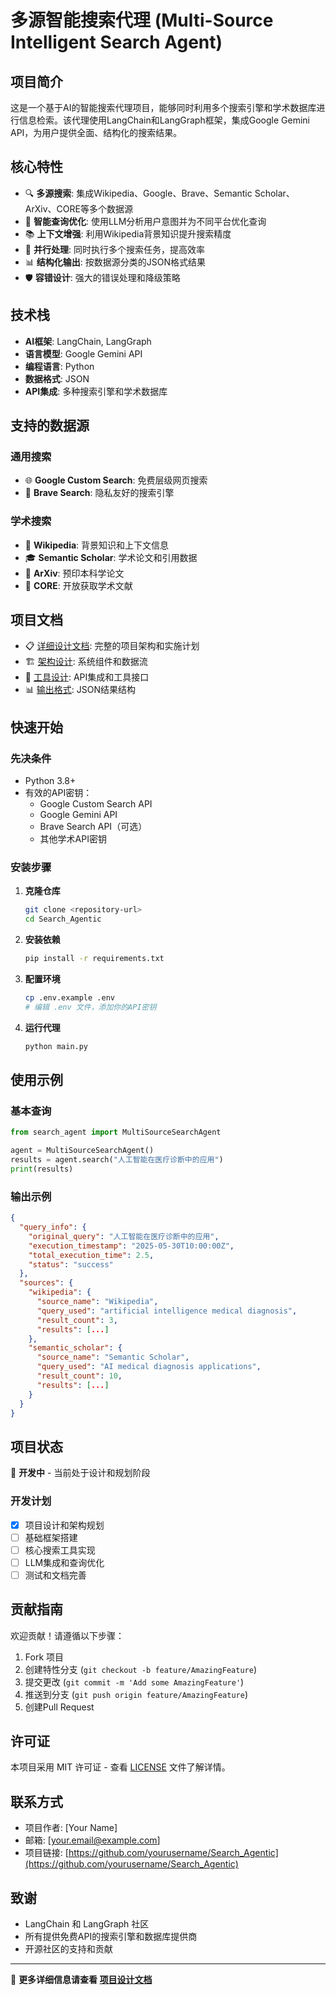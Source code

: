 # 多源智能搜索代理 (Multi-Source Intelligent Search Agent)

## 项目简介

这是一个基于AI的智能搜索代理项目，能够同时利用多个搜索引擎和学术数据库进行信息检索。该代理使用LangChain和LangGraph框架，集成Google Gemini API，为用户提供全面、结构化的搜索结果。

## 核心特性

- 🔍 **多源搜索**: 集成Wikipedia、Google、Brave、Semantic Scholar、ArXiv、CORE等多个数据源
- 🧠 **智能查询优化**: 使用LLM分析用户意图并为不同平台优化查询
- 📚 **上下文增强**: 利用Wikipedia背景知识提升搜索精度
- 🔄 **并行处理**: 同时执行多个搜索任务，提高效率
- 📊 **结构化输出**: 按数据源分类的JSON格式结果
- 🛡️ **容错设计**: 强大的错误处理和降级策略

## 技术栈

- **AI框架**: LangChain, LangGraph
- **语言模型**: Google Gemini API
- **编程语言**: Python
- **数据格式**: JSON
- **API集成**: 多种搜索引擎和学术数据库

## 支持的数据源

### 通用搜索
- 🌐 **Google Custom Search**: 免费层级网页搜索
- 🦁 **Brave Search**: 隐私友好的搜索引擎

### 学术搜索
- 📖 **Wikipedia**: 背景知识和上下文信息
- 🎓 **Semantic Scholar**: 学术论文和引用数据
- 📄 **ArXiv**: 预印本科学论文
- 🔬 **CORE**: 开放获取学术文献

## 项目文档

- 📋 [详细设计文档](PROJECT_DESIGN.md): 完整的项目架构和实施计划
- 🏗️ [架构设计](PROJECT_DESIGN.md#系统架构设计): 系统组件和数据流
- 🔧 [工具设计](PROJECT_DESIGN.md#工具设计规范): API集成和工具接口
- 📊 [输出格式](PROJECT_DESIGN.md#输出格式规范): JSON结果结构

## 快速开始

### 先决条件

- Python 3.8+
- 有效的API密钥：
  - Google Custom Search API
  - Google Gemini API
  - Brave Search API（可选）
  - 其他学术API密钥

### 安装步骤

1. **克隆仓库**
   ```bash
   git clone <repository-url>
   cd Search_Agentic
   ```

2. **安装依赖**
   ```bash
   pip install -r requirements.txt
   ```

3. **配置环境**
   ```bash
   cp .env.example .env
   # 编辑 .env 文件，添加你的API密钥
   ```

4. **运行代理**
   ```bash
   python main.py
   ```

## 使用示例

### 基本查询
```python
from search_agent import MultiSourceSearchAgent

agent = MultiSourceSearchAgent()
results = agent.search("人工智能在医疗诊断中的应用")
print(results)
```

### 输出示例
```json
{
  "query_info": {
    "original_query": "人工智能在医疗诊断中的应用",
    "execution_timestamp": "2025-05-30T10:00:00Z",
    "total_execution_time": 2.5,
    "status": "success"
  },
  "sources": {
    "wikipedia": {
      "source_name": "Wikipedia",
      "query_used": "artificial intelligence medical diagnosis",
      "result_count": 3,
      "results": [...]
    },
    "semantic_scholar": {
      "source_name": "Semantic Scholar",
      "query_used": "AI medical diagnosis applications",
      "result_count": 10,
      "results": [...]
    }
  }
}
```

## 项目状态

🚧 **开发中** - 当前处于设计和规划阶段

### 开发计划

- [x] 项目设计和架构规划
- [ ] 基础框架搭建
- [ ] 核心搜索工具实现
- [ ] LLM集成和查询优化
- [ ] 测试和文档完善

## 贡献指南

欢迎贡献！请遵循以下步骤：

1. Fork 项目
2. 创建特性分支 (`git checkout -b feature/AmazingFeature`)
3. 提交更改 (`git commit -m 'Add some AmazingFeature'`)
4. 推送到分支 (`git push origin feature/AmazingFeature`)
5. 创建Pull Request

## 许可证

本项目采用 MIT 许可证 - 查看 [LICENSE](LICENSE) 文件了解详情。

## 联系方式

- 项目作者: [Your Name]
- 邮箱: [your.email@example.com]
- 项目链接: [https://github.com/yourusername/Search_Agentic](https://github.com/yourusername/Search_Agentic)

## 致谢

- LangChain 和 LangGraph 社区
- 所有提供免费API的搜索引擎和数据库提供商
- 开源社区的支持和贡献

---

📖 **更多详细信息请查看 [项目设计文档](PROJECT_DESIGN.md)**